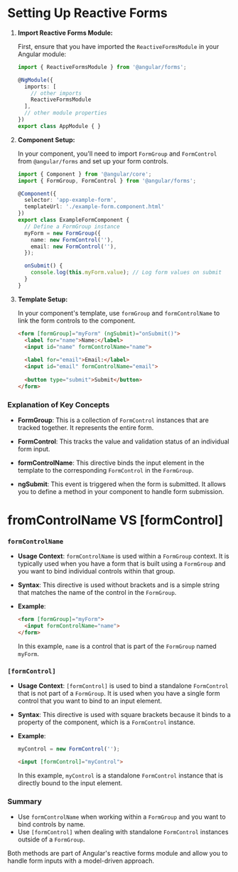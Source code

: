 # Setting Up Reactive Forms

1. **Import Reactive Forms Module:**

   First, ensure that you have imported the `ReactiveFormsModule` in your Angular module:

   ```typescript
   import { ReactiveFormsModule } from '@angular/forms';

   @NgModule({
     imports: [
       // other imports
       ReactiveFormsModule
     ],
     // other module properties
   })
   export class AppModule { }
   ```

2. **Component Setup:**

   In your component, you'll need to import `FormGroup` and `FormControl` from `@angular/forms` and set up your form controls.

   ```typescript
   import { Component } from '@angular/core';
   import { FormGroup, FormControl } from '@angular/forms';

   @Component({
     selector: 'app-example-form',
     templateUrl: './example-form.component.html'
   })
   export class ExampleFormComponent {
     // Define a FormGroup instance
     myForm = new FormGroup({
       name: new FormControl(''),
       email: new FormControl(''),
     });

     onSubmit() {
       console.log(this.myForm.value); // Log form values on submit
     }
   }
   ```

3. **Template Setup:**

   In your component's template, use `formGroup` and `formControlName` to link the form controls to the component.

   ```html
   <form [formGroup]="myForm" (ngSubmit)="onSubmit()">
     <label for="name">Name:</label>
     <input id="name" formControlName="name">
     
     <label for="email">Email:</label>
     <input id="email" formControlName="email">
     
     <button type="submit">Submit</button>
   </form>
   ```

### Explanation of Key Concepts

- **FormGroup**: This is a collection of `FormControl` instances that are tracked together. It represents the entire form.

- **FormControl**: This tracks the value and validation status of an individual form input.

- **formControlName**: This directive binds the input element in the template to the corresponding `FormControl` in the `FormGroup`.

- **ngSubmit**: This event is triggered when the form is submitted. It allows you to define a method in your component to handle form submission.

# fromControlName VS [formControl]

### `formControlName`

- **Usage Context**: `formControlName` is used within a `FormGroup` context. It is typically used when you have a form that is built using a `FormGroup` and you want to bind individual controls within that group.

- **Syntax**: This directive is used without brackets and is a simple string that matches the name of the control in the `FormGroup`.

- **Example**:
  ```html
  <form [formGroup]="myForm">
    <input formControlName="name">
  </form>
  ```
  In this example, `name` is a control that is part of the `FormGroup` named `myForm`.

### `[formControl]`

- **Usage Context**: `[formControl]` is used to bind a standalone `FormControl` that is not part of a `FormGroup`. It is used when you have a single form control that you want to bind to an input element.

- **Syntax**: This directive is used with square brackets because it binds to a property of the component, which is a `FormControl` instance.

- **Example**:
  ```typescript
  myControl = new FormControl('');
  ```

  ```html
  <input [formControl]="myControl">
  ```
  In this example, `myControl` is a standalone `FormControl` instance that is directly bound to the input element.

### Summary

- Use `formControlName` when working within a `FormGroup` and you want to bind controls by name.
- Use `[formControl]` when dealing with standalone `FormControl` instances outside of a `FormGroup`.

Both methods are part of Angular's reactive forms module and allow you to handle form inputs with a model-driven approach.
